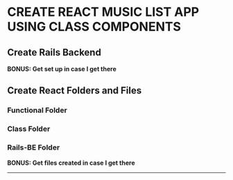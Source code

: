 # CREATE REACT MUSIC LIST APP USING CLASS COMPONENTS

## Create Rails Backend
**BONUS: Get set up in case I get there**

## Create React Folders and Files

### Functional Folder
### Class Folder

### Rails-BE Folder
**BONUS: Get files created in case I get there**

---
